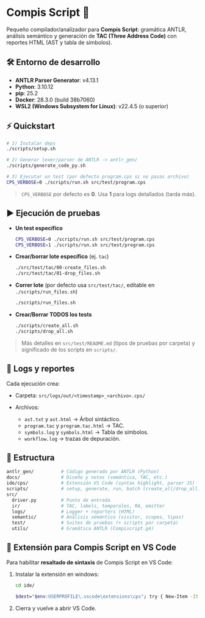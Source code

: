 # Compis Script 🧠

Pequeño compilador/analizador para **Compis Script**: gramática ANTLR, análisis semántico y generación de **TAC (Three Address Code)** con reportes HTML (AST y tabla de símbolos).

## 🛠️ Entorno de desarrollo

- **ANTLR Parser Generator**: v4.13.1  
- **Python**: 3.10.12  
- **pip**: 25.2  
- **Docker**: 28.3.0 (build 38b7060)  
- **WSL2 (Windows Subsystem for Linux)**: v22.4.5 (o superior)  

## ⚡️ Quickstart

```bash
# 1) Instalar deps
./scripts/setup.sh

# 2) Generar lexer/parser de ANTLR -> antlr_gen/
./scripts/generate_code_py.sh

# 3) Ejecutar un test (por defecto program.cps si no pasas archivo)
CPS_VERBOSE=0 ./scripts/run.sh src/test/program.cps
```

> `CPS_VERBOSE` por defecto es **0**. Usa **1** para logs detallados (tarda más).

## ▶️ Ejecución de pruebas

- **Un test específico**

  ```bash
  CPS_VERBOSE=0 ./scripts/run.sh src/test/program.cps
  CPS_VERBOSE=1 ./scripts/run.sh src/test/program.cps
  ```

- **Crear/borrar lote específico** (ej. `tac`)

  ```bash
  ./src/test/tac/00-create_files.sh
  ./src/test/tac/01-drop_files.sh
  ```

- **Correr lote** (por defecto usa `src/test/tac/`, editable en `./scripts/run_files.sh`)

  ```bash
  ./scripts/run_files.sh
  ```

- **Crear/Borrar TODOS los tests**

  ```bash
  ./scripts/create_all.sh
  ./scripts/drop_all.sh
  ```

> Más detalles en `src/test/README.md` (tipos de pruebas por carpeta) y significado de los scripts en `scripts/`.

## 🧾 Logs y reportes

Cada ejecución crea:

- Carpeta: `src/logs/out/<timestamp>_<archivo>.cps/`
- Archivos:

  - `ast.txt` y `ast.html` -> Árbol sintáctico.
  - `program.tac` y `program.tac.html` -> TAC.
  - `symbols.log` y `symbols.html` -> Tabla de símbolos.
  - `workflow.log` -> trazas de depuración.

## 📁 Estructura

```bash
antlr_gen/          # Código generado por ANTLR (Python)
docs/               # Diseño y notas (semántica, TAC, etc.)
ide/cps/            # Extensión VS Code (syntax highlight, parser JS)
scripts/            # setup, generate, run, batch (create_all/drop_all)
src/
  driver.py         # Punto de entrada
  ir/               # TAC, labels, temporales, RA, emitter
  logs/             # Logger + reporters (HTML)
  semantic/         # Análisis semántico (visitor, scopes, tipos)
  test/             # Suites de pruebas (+ scripts por carpeta)
  utils/            # Gramática ANTLR (Compiscript.g4)
```

## 🎨 Extensión para Compis Script en VS Code

Para habilitar **resaltado de sintaxis** de Compis Script en VS Code:

1. Instalar la extensión en windows:

    ```bash
    cd ide/
    ```

    ```bash
    $dest="$env:USERPROFILE\.vscode\extensions\cps"; try { New-Item -ItemType Directory -Force $dest | Out-Null; Copy-Item -Recurse -Force .\cps\* $dest -ErrorAction Stop; Write-Host "✅ Extensión instalada/actualizada en $dest" -ForegroundColor Green } catch { Write-Host "❌ Error: $($_.Exception.Message)" -ForegroundColor Red; exit 1 }
    ```

3. Cierra y vuelve a abrir VS Code.
